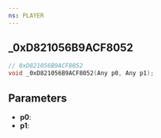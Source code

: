 ```yaml
---
ns: PLAYER
---
```

## _0xD821056B9ACF8052

```c
// 0xD821056B9ACF8052
void _0xD821056B9ACF8052(Any p0, Any p1);
```


## Parameters
* **p0**: 
* **p1**: 

